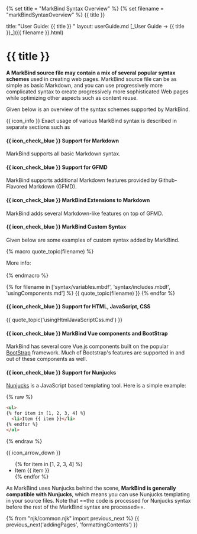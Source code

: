 {% set title = "MarkBind Syntax Overview" %}
{% set filename = "markBindSyntaxOverview" %}
<span id="title" class="d-none">{{ title }}</span>

<frontmatter>
  title: "User Guide: {{ title }} "
  layout: userGuide.md
</frontmatter>

<span id="link" class="d-none">
[_User Guide → {{ title }}_]({{ filename }}.html)
</span>

# {{ title }}


<span class="lead" id="overview">

**A MarkBind source file may contain a mix of several popular syntax schemes** used in creating web pages. MarkBind source file can be as simple as basic Markdown, and you can use progressively more complicated syntax to create progressively more sophisticated Web pages while optimizing other aspects such as content reuse.
</span>

Given below is an overview of the syntax schemes supported by MarkBind.

<box>

{{ icon_info }} Exact usage of various MarkBind syntax is described in separate sections such as <include src="formattingContents.md#link" inline trim />
</box>

#### {{ icon_check_blue }} Support for Markdown

MarkBind supports all basic Markdown syntax.

<panel type="seamless" header="Some examples ...">
<include src="syntax/headings.mbdf#main-example" />
<include src="syntax/textStyles.mbdf#main-example-markdown" />
<include src="syntax/links.mbdf#main-example" />
</panel>

<!-- ======================================================================================================= -->

#### {{ icon_check_blue }} Support for GFMD

MarkBind supports additional Markdown features provided by Github-Flavored Markdown (GFMD).

<panel type="seamless" header="Some examples ...">
<include src="syntax/code.mbdf#main-example" />
<include src="syntax/lists.mbdf#main-example-gfmd" />
<include src="syntax/emoji.mbdf#main-example" />
</panel>


<!-- ======================================================================================================= -->

#### {{ icon_check_blue }} MarkBind Extensions to Markdown

MarkBind adds several Markdown-like features on top of GFMD.

<panel type="seamless" header="Some examples ...">
<include src="syntax/textStyles.mbdf#main-example-markbind" />
<include src="syntax/lists.mbdf#main-example-markbind" />
<include src="syntax/footnotes.mbdf#main-example-markbind" />
</panel>

<!-- ======================================================================================================= -->

#### {{ icon_check_blue }} MarkBind Custom Syntax

Given below are some examples of custom syntax added by MarkBind.

{% macro quote_topic(filename) %}
<blockquote>
<include src="{{ filename }}#overview" inline />
</blockquote>

<div class="indented">
More info: <include src="{{ filename }}#link" inline trim/>
</div>
<br>
{% endmacro %}

{% for filename in ['syntax/variables.mbdf', 'syntax/includes.mbdf', 'usingComponents.md'] %}
{{ quote_topic(filename) }}
{% endfor %}

<!-- ======================================================================================================= -->

#### {{ icon_check_blue }} Support for HTML, JavaScript, CSS

{{ quote_topic('usingHtmlJavaScriptCss.md') }}

<!-- ======================================================================================================= -->

#### {{ icon_check_blue }} MarkBind Vue components and BootStrap

MarkBind has several core Vue.js components built on the popular [BootStrap](https://getbootstrap.com/docs/4.2/getting-started/introduction/) framework. Much of Bootstrap's features are supported in and out of these components as well.

<!-- ======================================================================================================= -->

#### {{ icon_check_blue }} Support for Nunjucks

[Nunjucks](https://mozilla.github.io/nunjucks/) is a JavaScript based templating tool. Here is a simple example:

{% raw %}
```html { .no-line-numbers }
<ul>
{% for item in [1, 2, 3, 4] %}
  <li>Item {{ item }}</li>
{% endfor %}
</ul>
```
{% endraw %}

{{ icon_arrow_down }}

<box>
<ul>
{% for item in [1, 2, 3, 4] %}
  <li>Item {{ item }}</li>
{% endfor %}
</ul>
</box>

As MarkBind uses Nunjucks behind the scene, **MarkBind is generally compatible with Nunjucks**, which means you can use Nunjucks templating in your source files. Note that ==the code is processed for Nunjucks syntax before the rest of the MarkBind syntax are processed==.

{% from "njk/common.njk" import previous_next %}
{{ previous_next('addingPages', 'formattingContents') }}
